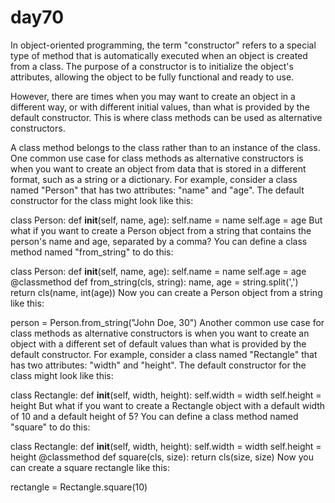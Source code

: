 # day70

<!-- Class Methods as Alternative Constructors -->
In object-oriented programming, the term "constructor" refers to a special type of method that is automatically executed when an object is created from a class. The purpose of a constructor is to initialize the object's attributes, allowing the object to be fully functional and ready to use.

However, there are times when you may want to create an object in a different way, or with different initial values, than what is provided by the default constructor. This is where class methods can be used as alternative constructors.

A class method belongs to the class rather than to an instance of the class. One common use case for class methods as alternative constructors is when you want to create an object from data that is stored in a different format, such as a string or a dictionary. For example, consider a class named "Person" that has two attributes: "name" and "age". The default constructor for the class might look 
like this:

class Person:
    def __init__(self, name, age):
        self.name = name
        self.age = age
But what if you want to create a Person object from a string that contains the person's name and age, separated by a comma? You can define a class method named "from_string" to do this:

class Person:
    def __init__(self, name, age):
        self.name = name
        self.age = age
    @classmethod
    def from_string(cls, string):
        name, age = string.split(',')
        return cls(name, int(age))
Now you can create a Person object from a string like this:

person = Person.from_string("John Doe, 30")
Another common use case for class methods as alternative constructors is when you want to create an object with a different set of default values than what is provided by the default constructor. For example, consider a class named "Rectangle" that has two attributes: "width" and "height". The default constructor for the class might look like this:

class Rectangle:
    def __init__(self, width, height):
        self.width = width
        self.height = height
But what if you want to create a Rectangle object with a default width of 10 and a default height of 5? You can define a class method named "square" to do this:

class Rectangle:
  def __init__(self, width, height):
    self.width = width
    self.height = height
  @classmethod
  def square(cls, size):
    return cls(size, size)
Now you can create a square rectangle like this:

rectangle = Rectangle.square(10)